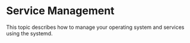 # Service Management<a name="EN-US_TOPIC_0229622786"></a>

This topic describes how to manage your operating system and services using the systemd.



